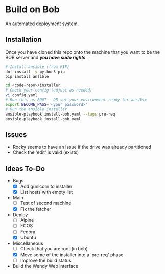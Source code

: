 # Build on Bob

An automated deployment system.

## Installation

Once you have cloned this repo onto the machine that you want to be the BOB server and ***you have sudo rights***.

```bash
# Install ansible (from PIP)
dnf install -y python3-pip
pip install ansible

cd <code-repo>/installer
# Check your config (adjust as needed)
vi config.yaml
# Run this as ROOT - OR set your environment ready for ansible
export BECOME_PASS='<your password>'
# Run the ansible installer
ansible-playbook install-bob.yaml --tags pre-req
ansible-playbook install-bob.yaml
```

## Issues

- Rocky seems to have an issue if the drive was already partitioned
- Check the 'edit' is valid (exists)

## Ideas To-Do

- Bugs
  - [x] Add gunicorn to installer
  - [x] List hosts with empty list

- Main
  - [ ] Test of second machine
  - [x] Fix the fetcher

- Deploy
  - [ ] Alpine
  - [ ] FCOS
  - [ ] Fedora
  - [x] Ubuntu

- Miscellaneous
  - [ ] Check that you are root (in bob)
  - [x] Move some of the installer into a 'pre-req' phase
  - [ ] Improve the build status

- Build the Wendy Web interface
